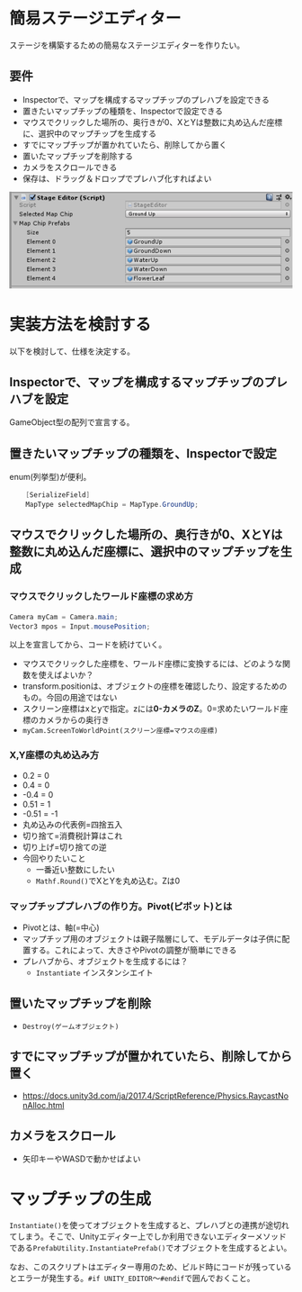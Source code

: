 # 簡易ステージエディター
ステージを構築するための簡易なステージエディターを作りたい。

## 要件
- Inspectorで、マップを構成するマップチップのプレハブを設定できる
- 置きたいマップチップの種類を、Inspectorで設定できる
- マウスでクリックした場所の、奥行きが0、XとYは整数に丸め込んだ座標に、選択中のマップチップを生成する
- すでにマップチップが置かれていたら、削除してから置く
- 置いたマップチップを削除する
- カメラをスクロールできる
- 保存は、ドラッグ＆ドロップでプレハブ化すればよい

![Inspectorのイメージ](Images/StageEditor00.png)

# 実装方法を検討する
以下を検討して、仕様を決定する。

## Inspectorで、マップを構成するマップチップのプレハブを設定
GameObject型の配列で宣言する。

## 置きたいマップチップの種類を、Inspectorで設定
enum(列挙型)が便利。

```cs
    [SerializeField]
    MapType selectedMapChip = MapType.GroundUp;
```

## マウスでクリックした場所の、奥行きが0、XとYは整数に丸め込んだ座標に、選択中のマップチップを生成
### マウスでクリックしたワールド座標の求め方

```cs
Camera myCam = Camera.main;
Vector3 mpos = Input.mousePosition;
```

以上を宣言してから、コードを続けていく。

- マウスでクリックした座標を、ワールド座標に変換するには、どのような関数を使えばよいか？
- transform.positionは、オブジェクトの座標を確認したり、設定するためのもの。今回の用途ではない
- スクリーン座標はxとyで指定。zには**0-カメラのZ**。0=求めたいワールド座標のカメラからの奥行き
- `myCam.ScreenToWorldPoint(スクリーン座標=マウスの座標)`

### X,Y座標の丸め込み方
- 0.2 = 0
- 0.4 = 0
- -0.4 = 0
- 0.51 = 1
- -0.51 = -1
- 丸め込みの代表例=四捨五入
- 切り捨て=消費税計算はこれ
- 切り上げ=切り捨ての逆
- 今回やりたいこと
  - 一番近い整数にしたい
  - `Mathf.Round()`でXとYを丸め込む。Zは0

### マップチッププレハブの作り方。Pivot(ピボット)とは
- Pivotとは、軸(=中心)
- マップチップ用のオブジェクトは親子階層にして、モデルデータは子供に配置する。これによって、大きさやPivotの調整が簡単にできる
- プレハブから、オブジェクトを生成するには？
  - `Instantiate` インスタンシエイト

## 置いたマップチップを削除
- `Destroy(ゲームオブジェクト)`

## すでにマップチップが置かれていたら、削除してから置く
- https://docs.unity3d.com/ja/2017.4/ScriptReference/Physics.RaycastNonAlloc.html

## カメラをスクロール
- 矢印キーやWASDで動かせばよい

# マップチップの生成
`Instantiate()`を使ってオブジェクトを生成すると、プレハブとの連携が途切れてしまう。そこで、Unityエディター上でしか利用できないエディターメソッドである`PrefabUtility.InstantiatePrefab()`でオブジェクトを生成するとよい。

なお、このスクリプトはエディター専用のため、ビルド時にコードが残っているとエラーが発生する。`#if UNITY_EDITOR`～`#endif`で囲んでおくこと。
